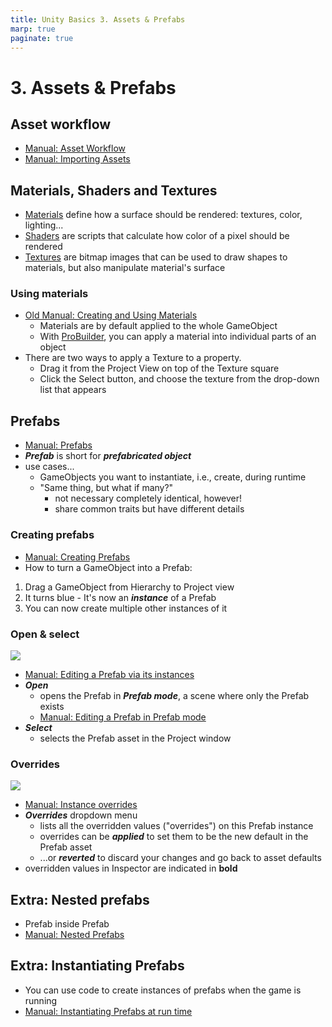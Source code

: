 ```yaml
---
title: Unity Basics 3. Assets & Prefabs
marp: true
paginate: true
---
```

<!-- headingDivider: 3 -->
<!-- class: invert -->

# 3. Assets & Prefabs

## Asset workflow

* [Manual: Asset Workflow](https://docs.unity3d.com/Manual/AssetWorkflow.html)
* [Manual: Importing Assets](https://docs.unity3d.com/Manual/ImportingAssets.html)
## Materials, Shaders and Textures

* [Materials](https://docs.unity3d.com/Manual/materials-introduction.html) define how a surface should be rendered: textures, color, lighting...
* [Shaders](https://docs.unity3d.com/Manual/shader-introduction.html) are scripts that calculate how color of a pixel should be rendered
* [Textures](https://docs.unity3d.com/Manual/Textures.html) are bitmap images that can be used to draw shapes to materials, but also manipulate material's surface

### Using materials

* [Old Manual: Creating and Using Materials](https://docs.unity3d.com/560/Documentation/Manual/Materials.html)
  * Materials are by default applied to the whole GameObject
  * With [ProBuilder](../unity-cookbook/3dplatforming.md#probuilder), you can apply a material into individual parts of an object
* There are two ways to apply a Texture to a property.
  * Drag it from the Project View on top of the Texture square
  * Click the Select button, and choose the texture from the drop-down list that appears

## Prefabs

* [Manual: Prefabs](https://docs.unity3d.com/Manual/Prefabs.html)
* ***Prefab*** is short for ***prefabricated object***
* use cases...
  * GameObjects you want to instantiate, i.e., create, during runtime
  * "Same thing, but what if many?"
    * not necessary completely identical, however!
    * share common traits but have different details
### Creating prefabs
* [Manual: Creating Prefabs](https://docs.unity3d.com/Manual/CreatingPrefabs.html)
* How to turn a GameObject into a Prefab:

1) Drag a GameObject from Hierarchy to Project view
2) It turns blue - It's now an ***instance*** of a Prefab
3) You can now create multiple other instances of it

### Open & select

![](https://docs.unity3d.com/uploads/Main/PrefabsInspectorControls1.png)
  * [Manual: Editing a Prefab via its instances](https://docs.unity3d.com/Manual/EditingPrefabViaInstance.html)
  * ***Open***
    * opens the Prefab in ***Prefab mode***, a scene where only the Prefab exists
    * [Manual: Editing a Prefab in Prefab mode](https://docs.unity3d.com/Manual/EditingInPrefabMode.html)
  * ***Select***
    * selects the Prefab asset in the Project window

### Overrides
![](https://docs.unity3d.com/uploads/Main/PrefabsOverridesDropdown1.png)
  * [Manual: Instance overrides](https://docs.unity3d.com/Manual/PrefabInstanceOverrides.html)
  * ***Overrides*** dropdown menu
    * lists all the overridden values ("overrides") on this Prefab instance
    * overrides can be ***applied*** to set them to be the new default in the Prefab asset
    * ...or ***reverted*** to discard your changes and go back to asset defaults
* overridden values in Inspector are indicated in **bold**

## Extra: Nested prefabs
<!-- _backgroundColor: #5d275d -->

* Prefab inside Prefab
* [Manual: Nested Prefabs](https://docs.unity3d.com/Manual/NestedPrefabs.html)

## Extra: Instantiating Prefabs
<!-- _backgroundColor: #5d275d -->

* You can use code to create instances of prefabs when the game is running
* [Manual: Instantiating Prefabs at run time
](https://docs.unity3d.com/Manual/InstantiatingPrefabs.html)